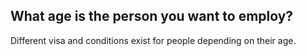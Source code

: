 ## What age is the person you want to employ?

Different visa and conditions exist for people depending on their age.
